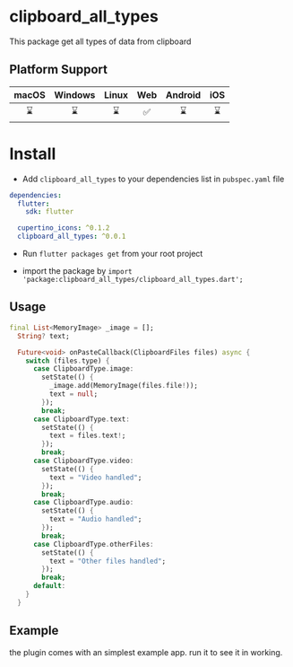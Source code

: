 # clipboard_all_types

This package get all types of data from clipboard

## Platform Support

| macOS | Windows | Linux | Web | Android | iOS |
| :---: | :-----: | :---: | :-: | :-----: | :-: |
|  ⌛   |   ⌛    |  ⌛   | ✅  |   ⌛    | ⌛  |

# Install

- Add `clipboard_all_types` to your dependencies list in `pubspec.yaml` file

```yaml
dependencies:
  flutter:
    sdk: flutter

  cupertino_icons: ^0.1.2
  clipboard_all_types: ^0.0.1
```

- Run `flutter packages get` from your root project

- import the package by `import 'package:clipboard_all_types/clipboard_all_types.dart';`

## Usage

```dart
final List<MemoryImage> _image = [];
  String? text;

  Future<void> onPasteCallback(ClipboardFiles files) async {
    switch (files.type) {
      case ClipboardType.image:
        setState(() {
          _image.add(MemoryImage(files.file!));
          text = null;
        });
        break;
      case ClipboardType.text:
        setState(() {
          text = files.text!;
        });
        break;
      case ClipboardType.video:
        setState(() {
          text = "Video handled";
        });
        break;
      case ClipboardType.audio:
        setState(() {
          text = "Audio handled";
        });
        break;
      case ClipboardType.otherFiles:
        setState(() {
          text = "Other files handled";
        });
        break;
      default:
    }
  }

```

## Example

the plugin comes with an simplest example app. run it to see it in working.

